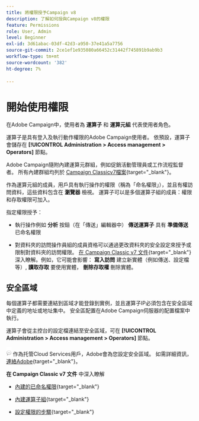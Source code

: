 ```yaml
---
title: 將權限授予Campaign v8
description: 了解如何授與Campaign v8的權限
feature: Permissions
role: User, Admin
level: Beginner
exl-id: 3d61abac-03df-42d3-a950-37e41a5a7756
source-git-commit: 2ce1ef1e935080a66452c31442f745891b9ab9b3
workflow-type: tm+mt
source-wordcount: '382'
ht-degree: 7%

---
```


# 開始使用權限

在Adobe Campaign中，使用者為 **運算子** 和 **運算元組** 代表使用者角色。

運算子是具有登入及執行動作權限的Adobe Campaign使用者。 依預設，運算子會儲存在 **[!UICONTROL Administration > Access management > Operators]** 節點。

Adobe Campaign隨附內建運算元群組，例如促銷活動管理員或工作流程監督者。 所有內建群組均列於 [Campaign Classicv7檔案](https://experienceleague.adobe.com/docs/campaign-classic/using/getting-started/permissions/access-management-groups.html?lang=en#default-groups){target=&quot;_blank&quot;}。

作為運算元組的成員，用戶具有執行操作的權限（稱為「命名權限」），並且有權訪問資料，這些資料包含在 **瀏覽器** 檢視。 運算子可以是多個運算子組的成員：權限和存取權限可加入。

指定權限授予：

* 執行操作例如 **分析** 按鈕（在「傳送」編輯器中） **傳送運算子** 具有 **準備傳送** 已命名權限

* 對資料夾的訪問操作員組的成員資格可以通過更改資料夾的安全設定來授予或限制對資料夾的訪問權限。 [在 Campaign Classic v7 文件](https://experienceleague.adobe.com/docs/campaign-classic/using/getting-started/permissions/access-management-folders.html?lang=en#permissions-on-a-folder){target=&quot;_blank&quot;} 深入瞭解。例如，它可能會影響： **寫入訪問** 建立新實體（例如傳送、設定檔等）, **讀取存取** 要使用實體， **刪除存取權** 刪除實體。

## 安全區域

每個運算子都需要連結到區域才能登錄到實例，並且運算子IP必須包含在安全區域中定義的地址或地址集中。 安全區配置在Adobe Campaign伺服器的配置檔案中執行。

運算子會從主控台的設定檔連結至安全區域，可在 **[!UICONTROL Administration > Access management > Operators]** 節點。

![](../assets/do-not-localize/speech.png)  作為托管Cloud Services用戶，Adobe會為您設定安全區域。 如需詳細資訊， [連絡Adobe](https://helpx.adobe.com/tw/enterprise/admin-guide.html/enterprise/using/support-for-experience-cloud.ug.html){target=&quot;_blank&quot;}。

**在 Campaign Classic v7 文件** 中深入瞭解

* [內建的已命名權限](https://experienceleague.adobe.com/docs/campaign-classic/using/getting-started/permissions/access-management-named-rights.html){target=&quot;_blank&quot;}

* [內建運算子組](https://experienceleague.adobe.com/docs/campaign-classic/using/getting-started/permissions/access-management-groups.html?lang=en#default-groups){target=&quot;_blank&quot;}

* [設定權限的步驟](https://experienceleague.adobe.com/docs/campaign-classic/using/getting-started/permissions/access-management.html){target=&quot;_blank&quot;}
